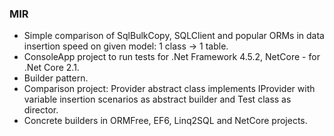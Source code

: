 ### MIR
- Simple comparison of SqlBulkCopy, SQLClient and popular ORMs in data insertion speed on given model: 1 class -> 1 table.
- ConsoleApp project to run tests for .Net Framework 4.5.2, NetCore - for .Net Core 2.1.
- Builder pattern.
- Comparison project:  Provider abstract class implements IProvider with variable insertion scenarios as abstract builder and Test class as director. 
- Concrete builders in ORMFree, EF6, Linq2SQL and NetCore projects.
